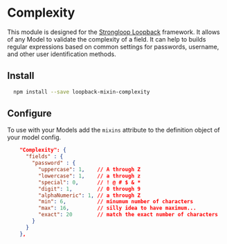 Complexity
==========

This module is designed for the [Strongloop Loopback](https://github.com/strongloop/loopback) framework.
It allows of any Model to validate the complexity of a field. 
It can help to builds regular expressions based on common settings for passwords, username, and other user identification methods.

Install
-------

```bash
  npm install --save loopback-mixin-complexity
```

Configure
----------

To use with your Models add the `mixins` attribute to the definition object of your model config.

```json
    "Complexity": {
      "fields" : {
        "password" : {   
          "uppercase": 1,    // A through Z
          "lowercase": 1,    // a through z
          "special": 0,      // ! @ # $ & *
          "digit": 1,        // 0 through 9
          "alphaNumeric": 1, // a through Z
          "min": 6,          // minumum number of characters
          "max": 16,         // silly idea to have maximum...
          "exact": 20        // match the exact number of characters
        }
      }
    },
```


